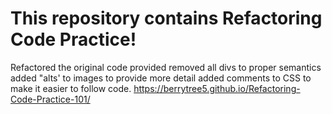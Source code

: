 # This repository contains Refactoring Code Practice!
Refactored the original code provided
removed all divs to proper semantics
added "alts' to images to provide more detail
added comments to CSS to make it easier to follow code.
https://berrytree5.github.io/Refactoring-Code-Practice-101/